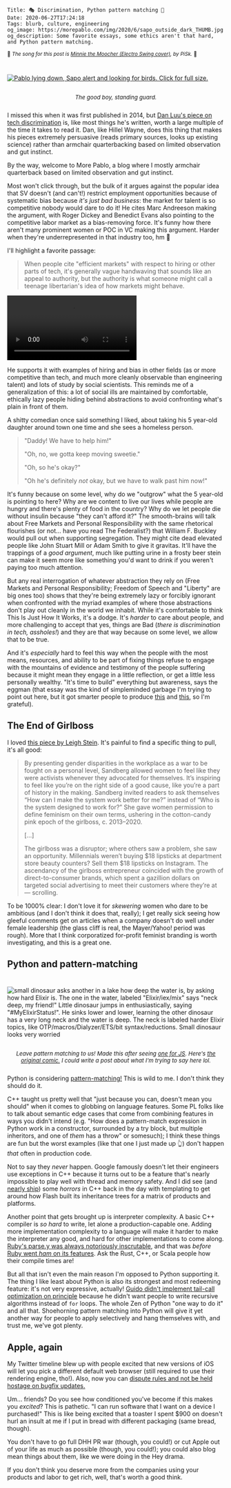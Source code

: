     Title: 🎭 Discrimination, Python pattern matching 🐍
    Date: 2020-06-27T17:24:18
    Tags: blurb, culture, engineering
    og_image: https://morepablo.com/img/2020/6/sapo_outside_dark_THUMB.jpg
    og_description: Some favorite essays, some ethics aren't that hard, and Python pattern matching.

<small>🎵 <em>The song for this post is <a href="https://www.youtube.com/watch?v=Z-xe-sUlREs">Minnie the Moocher (Electro Swing cover)</a>, by PiSk.</em> 🎵</small>

<div class="caption-img-block" style="margin: 25px auto">
<a href="/img/2020/6/sapo_outside_dark.jpg" target="blank"><img src="/img/2020/6/sapo_outside_dark_THUMB.jpg" alt="Pablo lying down, Sapo alert and looking for birds. Click for full size." style="margin: 15px auto;" /></a>
<p style="font-style: italic; text-align: center; font-size: small">The good boy, standing guard.</p>
</div>

I missed this when it was first published in 2014, but [Dan Luu's piece on tech
discrimination][7] is, like most things he's written, worth a large multiple of
the time it takes to read it. Dan, like Hillel Wayne, does this thing that makes
his pieces extremely persuasive (reads primary sources, looks up existing
science) rather than armchair quarterbacking based on limited observation and
gut instinct.

By the way, welcome to More Pablo, a blog where I mostly armchair quarterback
based on limited observation and gut instinct.

Most won't click through, but the bulk of it argues against the popular idea
that SV doesn't (and can't!) restrict employment opportunities because of
systematic bias because _it's just bad business_: the market for talent is so
competitive nobody would dare to do it! He cites Marc Andreeson making the
argument, with Roger Dickey and Benedict Evans also pointing to the competitive
labor market as a bias-removing force. It's funny how there aren't many
prominent women or POC in VC making this argument. Harder when they're
underrepresented in that industry too, hm 🤔

I'll highlight a favorite passage:

> When people cite "efficient markets" with respect to hiring or other parts of
> tech, it's generally vague handwaving that sounds like an appeal to authority,
> but the authority is what someone might call a teenage libertarian's idea of
> how markets might behave.

<video controls preload="metadata" style="max-width: 800px;">
<source src="/img/2020/6/dog.mp4" type="video/mp4">
<p>If your browser doesn't support HTML5 video, here's a <a href="/img/2020/6/dog.mp4">link to the video</a> instead.</p>
</video>

He supports it with examples of hiring and bias in other fields (as or more
competitive than tech, and much more cleanly observable than engineering talent)
and lots of study by social scientists. This reminds me of a generalization of
this: a lot of social ills are maintained by comfortable, ethically lazy people
hiding behind abstractions to avoid confronting what's plain in front of them.

A shitty comedian once said something I liked, about taking his 5
year-old daughter around town one time and she sees a homeless person.

> "Daddy!  We have to help him!"
>
> "Oh, no, we gotta keep moving sweetie."
>
> "Oh, so he's okay?"
>
> "Oh he's definitely _not_ okay, but we have to walk past him now!"

It's funny because on some level, why do we "outgrow" what the 5 year-old is
pointing to here? Why are we content to live our lives while people are hungry
and there's plenty of food in the country? Why do we let people die without
insulin because "they can't afford it?" The smooth-brains will talk about
Free Markets and Personal Responsibility with the same rhetorical flourishes (or
not… have you read The Federalist?) that William F. Buckley would pull out
when supporting segregation. They might cite dead elevated people like John
Stuart Mill or Adam Smith to give it gravitas. It'll have the trappings of a
_good argument_, much like putting urine in a frosty beer stein can make it seem
more like something you'd want to drink if you weren't paying too much
attention.

But any real interrogation of whatever abstraction they rely on (Free Markets
and Personal Responsibility; Freedom of Speech and "Liberty" are big ones too)
shows that they're being extremely lazy or forcibly ignorant when confronted
with the myriad examples of where those abstractions don't play out cleanly
in the world we inhabit. While it's comfortable to think This Is Just How It
Works, it's a dodge. It's _harder_ to care about people, and more challenging to
accept that yes, things are Bad (_there is discrimination in tech, assholes!_) 
and they are that way because on some level, we allow that to be true.

And it's _especially_ hard to feel this way when the people with the most means,
resources, and ability to be part of fixing things refuse to engage with the
mountains of evidence and testimony of the people suffering because it might mean
they engage in a little reflection, or get a little less personally wealthy.
"It's time to build" everything but awareness, says the eggman (that essay was
the kind of simpleminded garbage I'm trying to point out here, but it got
smarter people to produce [this][8] and [this][9], so I'm grateful).

## The End of Girlboss

I loved [this piece by Leigh Stein](https://gen.medium.com/the-end-of-the-girlboss-is-nigh-4591dec34ed8).
It's painful to find a specific thing to pull, it's all good:

> By presenting gender disparities in the workplace as a war to be fought on a
> personal level, Sandberg allowed women to feel like they were activists
> whenever they advocated for themselves. It’s inspiring to feel like you’re on
> the right side of a good cause, like you’re a part of history in the making.
> Sandberg invited readers to ask themselves “How can I make the system work
> better for me?” instead of “Who is the system designed to work for?” She gave
> women permission to define feminism on their own terms, ushering in the
> cotton-candy pink epoch of the girlboss, c. 2013–2020.
>
> [...]
> 
> The girlboss was a disruptor; where others saw a problem, she saw an
> opportunity. Millennials weren’t buying $18 lipsticks at department store
> beauty counters? Sell them $18 lipsticks on Instagram. The ascendancy of the
> girlboss entrepreneur coincided with the growth of direct-to-consumer brands,
> which spent a gazillion dollars on targeted social advertising to meet their
> customers where they’re at — scrolling.

To be 1000% clear: I don't love it for _skewering_ women who dare to be
ambitious (and I don't think it does that, really); I get really sick seeing how
gleeful comments get on articles when a company doesn't do well under female
leadership (the glass cliff is real, the Mayer/Yahoo! period was rough). More
that I think corporatized for-profit feminist branding is worth investigating,
and this is a great one.

## Python and pattern-matching

<div class="caption-img-block" style="margin: 25px auto">
<img src="/img/2020/6/dino_meme.jpg" alt="small dinosaur asks another in a lake how deep the water is, by asking how hard Elixir is. The one in the water, labeled &quot;Elixir/iex/mix&quot; says &quot;neck deep, my friend!&quot; Little dinosaur jumps in enthusiastically, saying &quot;#MyElixirStatus!&quot;. He sinks lower and lower, learning the other dinosaur has a very long neck and the water is deep. The neck is labeled harder Elixir topics, like OTP/macros/Dialyzer/ETS/bit syntax/reductions. Small dinosaur looks very worried" style="margin: 15px auto;" /></a>
<p style="font-style: italic; text-align: center; font-size: small">Leave pattern matching to us! Made this after seeing <a href="https://twitter.com/_marcba/status/1268092311587651584">one for JS</a>. Here's <a href="https://www.instagram.com/p/B7XEY5yJIYi/">the original comic.</a> I could write a post about what I'm trying to say here lol.</p>
</div>

Python is considering [pattern-matching!][2] This is wild to me. I don't think
they should do it.

C++ taught us pretty well that "just because you can, doesn't mean you should"
when it comes to globbing on language features. Some PL folks like to talk
about semantic edge cases that come from combining features in ways you didn't
intend (e.g. "How does a pattern-match expression in Python work in a
constructor, surrounded by a try block, but multiple inheritors, and one
of _them_ has a throw" or somesuch); I think these things are fun but the worst
examples (like that one I just made up 👆) don't happen _that_ often in
production code.

Not to say they _never_ happen. Google famously doesn't let their engineers use
exceptions in C++ because it turns out to be a feature that's nearly impossible
to play well with thread and memory safety. And I did see (and [nearly ship][3])
some _horrors_ in C++ back in the day with templating to get around how Flash
built its inheritance trees for a matrix of products and platforms.

Another point that gets brought up is interpreter complexity. A basic C++
compiler is _so hard_ to write, let alone a production-capable one. Adding more
implementation complexity to a language will make it harder to make the
interpreter any good, and hard for other implementations to come along. [Ruby's
parse.y was always notoriously inscrutable][4], and that was _before_ [Ruby went
_ham_ on its features][5]. Ask the Rust, C++, or Scala people how their compile
times are!

But all that isn't even the main reason I'm opposed to Python supporting it.
The thing I like least about Python is also its strongest and most redeeming
feature: it's not very expressive, actually! [Guido didn't implement tail-call
optimization on principle][6] because he didn't want people to write recursive
algorithms instead of `for` loops. The whole Zen of Python "one way to do it"
and all that. Shoehorning pattern matching into Python will give it yet another
way for people to apply selectively and hang themselves with, and trust me,
we've got plenty.

## Apple, again

My Twitter timeline blew up with people excited that new versions of iOS will
let you pick a different default web browser (still required to use their
rendering engine, tho!). Also, now you can [dispute rules and not be held hostage
on bugfix updates.][1]

Um… friends? Do you see how conditioned you've become if this makes you
_excited_? This is pathetic. "I can run software that I want on a device I
purchased!" This is like being excited that a toaster I spent $900 on doesn't
hurl an insult at me if I put in bread with different packaging (same bread,
though).

You don't have to go full DHH PR war (though, you could!) or cut Apple out of
your life as much as possible (though, you could!); you could also blog mean
things about them, like we were doing in the Hey drama.

If you don't think you deserve more from the companies using your products and
labor to get rich, well, that's worth a good think.

   [1]: https://pxlnv.com/linklog/app-store-rules-summer-2020/
   [2]: https://www.python.org/dev/peps/pep-0622/
   [3]: https://en.wikipedia.org/wiki/Curiously_recurring_template_pattern
   [4]: https://programmingisterrible.com/post/42432568185/how-to-parse-ruby
   [5]: http://katafrakt.me//2019/06/15/im-worried-about-ruby-future/
   [6]: https://neopythonic.blogspot.com/2009/04/final-words-on-tail-calls.html
   [7]: https://danluu.com/tech-discrimination/
   [8]: https://newrepublic.com/article/157498/its-time-build-better-political-culture
   [9]: https://www.vox.com/2020/4/22/21228469/marc-andreessen-build-government-coronavirus
